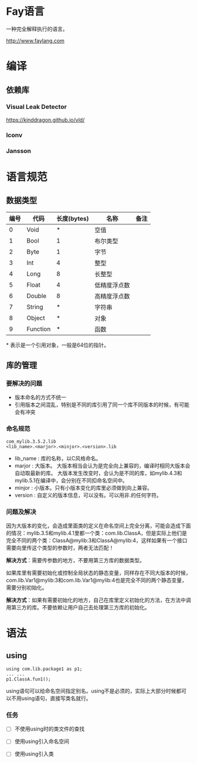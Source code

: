 # Fay语言

一种完全解释执行的语言。

<http://www.faylang.com>

# 编译

## 依赖库

### Visual Leak Detector

<https://kinddragon.github.io/vld/>

### Iconv

### Jansson

# 语言规范

## 数据类型

| 编号 | 代码 | 长度(bytes) | 名称 | 备注 |
| --- | --- | --- | --- | --- |
| 0 | Void | * | 空值 |  |
| 1 | Bool | 1 | 布尔类型 |  |
| 2 | Byte | 1 | 字节 |  |
| 3 | Int | 4 | 整型 |  |
| 4 | Long | 8 | 长整型 |  |
| 5 | Float | 4 | 低精度浮点数 |  |
| 6 | Double | 8 | 高精度浮点数 |  |
| 7 | String | * | 字符串 |  |
| 8 | Object | * | 对象 |  |
| 9 | Function | * | 函数 |  |

\* 表示是一个引用对象，一般是64位的指针。

## 库的管理

### 要解决的问题
* 版本命名的方式不统一
* 引用版本之间混乱，特别是不同的库引用了同一个库不同版本的时候，有可能会有冲突

### 命名规范
```
com_mylib.3.5.2.lib
<lib_name>.<marjor>.<minjor>.<version>.lib
```

* lib_name : 库的名称，以C风格命名。
* marjor : 大版本。
大版本相当会认为是完全向上兼容的，编译时相同大版本会自动取最新的库。
大版本发生改变时，会认为是不同的库，如mylib.4.3和mylib.5.1在编译中，会分别在不同扣命名空间中。
* minjor : 小版本。只有小版本变化的库里必须做到向上兼容。
* version : 自定义的版本信息，可以没有。可以用非.的任何字符。

### 问题及解决

因为大版本的变化，会造成里面类的定义在命名空间上完全分离，可能会造成下面的情况：mylib.3.5和mylib.4.1里都一个类：com.lib.ClassA，但是实际上他们是完全不同的两个类：ClassA@mylib:3和ClassA@mylib:4，这样如果有一个接口需要向里传这个类型的参数时，两者无法匹配！

**解决方式**：需要传参数的地方，不要用第三方库的数据类型。

如果库里有需要初始化或控制全局状态的静态变量，同样存在不同大版本的时候，com.lib.Var1@mylib:3和com.lib.Var1@mylib:4也是完全不同的两个静态变量，需要分别初始化。

**解决方式**：如果有需要初始化的地方，自己在库里定义初始化的方法，在方法中调用第三方的库。不要依赖让用户自己去处理第三方库的初始化。

# 语法

## using

```
using com.lib.package1 as p1;
... ...
p1.ClassA.fun1();
```

using语句可以给命名空间指定别名。using不是必须的，实际上大部分时候都可以不用using语句，直接写类名就行。



### 任务
- [ ] 不使用using时的类文件的查找
- [ ] 使用using引入命名空间
- [ ] 使用using引入类









